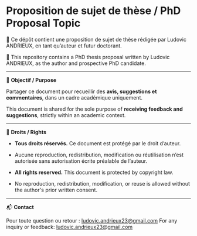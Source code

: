 # Proposition de sujet de thèse / PhD Proposal Topic

📄 Ce dépôt contient une proposition de sujet de thèse rédigée par Ludovic ANDRIEUX, en tant qu’auteur et futur doctorant.

📄 This repository contains a PhD thesis proposal written by Ludovic ANDRIEUX, as the author and prospective PhD candidate.

---

🎯 **Objectif / Purpose**

Partager ce document pour recueillir des **avis, suggestions et commentaires**, dans un cadre académique uniquement.

This document is shared for the sole purpose of **receiving feedback and suggestions**, strictly within an academic context.

---

🛑 **Droits / Rights**

- **Tous droits réservés.** Ce document est protégé par le droit d’auteur.
- Aucune reproduction, redistribution, modification ou réutilisation n’est autorisée sans autorisation écrite préalable de l’auteur.

- **All rights reserved.** This document is protected by copyright law.
- No reproduction, redistribution, modification, or reuse is allowed without the author's prior written consent.

---

📬 **Contact**

Pour toute question ou retour : ludovic.andrieux23@gmail.com
For any inquiry or feedback: ludovic.andrieux23@gmail.com
